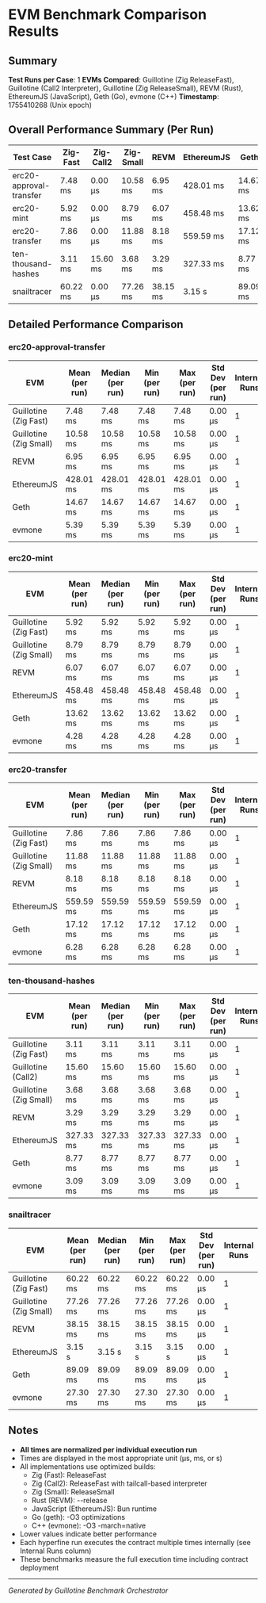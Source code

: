 # EVM Benchmark Comparison Results

## Summary

**Test Runs per Case**: 1
**EVMs Compared**: Guillotine (Zig ReleaseFast), Guillotine (Call2 Interpreter), Guillotine (Zig ReleaseSmall), REVM (Rust), EthereumJS (JavaScript), Geth (Go), evmone (C++)
**Timestamp**: 1755410268 (Unix epoch)

## Overall Performance Summary (Per Run)

| Test Case | Zig-Fast | Zig-Call2 | Zig-Small | REVM | EthereumJS | Geth | evmone |
|-----------|----------|-----------|-----------|------|------------|------|--------|
| erc20-approval-transfer   | 7.48 ms | 0.00 μs | 10.58 ms | 6.95 ms | 428.01 ms | 14.67 ms | 5.39 ms |
| erc20-mint                | 5.92 ms | 0.00 μs | 8.79 ms | 6.07 ms | 458.48 ms | 13.62 ms | 4.28 ms |
| erc20-transfer            | 7.86 ms | 0.00 μs | 11.88 ms | 8.18 ms | 559.59 ms | 17.12 ms | 6.28 ms |
| ten-thousand-hashes       | 3.11 ms | 15.60 ms | 3.68 ms | 3.29 ms | 327.33 ms | 8.77 ms | 3.09 ms |
| snailtracer               | 60.22 ms | 0.00 μs | 77.26 ms | 38.15 ms | 3.15 s | 89.09 ms | 27.30 ms |

## Detailed Performance Comparison

### erc20-approval-transfer

| EVM | Mean (per run) | Median (per run) | Min (per run) | Max (per run) | Std Dev (per run) | Internal Runs |
|-----|----------------|------------------|---------------|---------------|-------------------|---------------|
| Guillotine (Zig Fast) | 7.48 ms | 7.48 ms | 7.48 ms | 7.48 ms | 0.00 μs |             1 |
| Guillotine (Zig Small) | 10.58 ms | 10.58 ms | 10.58 ms | 10.58 ms | 0.00 μs |             1 |
| REVM        | 6.95 ms | 6.95 ms | 6.95 ms | 6.95 ms | 0.00 μs |             1 |
| EthereumJS  | 428.01 ms | 428.01 ms | 428.01 ms | 428.01 ms | 0.00 μs |             1 |
| Geth        | 14.67 ms | 14.67 ms | 14.67 ms | 14.67 ms | 0.00 μs |             1 |
| evmone      | 5.39 ms | 5.39 ms | 5.39 ms | 5.39 ms | 0.00 μs |             1 |

### erc20-mint

| EVM | Mean (per run) | Median (per run) | Min (per run) | Max (per run) | Std Dev (per run) | Internal Runs |
|-----|----------------|------------------|---------------|---------------|-------------------|---------------|
| Guillotine (Zig Fast) | 5.92 ms | 5.92 ms | 5.92 ms | 5.92 ms | 0.00 μs |             1 |
| Guillotine (Zig Small) | 8.79 ms | 8.79 ms | 8.79 ms | 8.79 ms | 0.00 μs |             1 |
| REVM        | 6.07 ms | 6.07 ms | 6.07 ms | 6.07 ms | 0.00 μs |             1 |
| EthereumJS  | 458.48 ms | 458.48 ms | 458.48 ms | 458.48 ms | 0.00 μs |             1 |
| Geth        | 13.62 ms | 13.62 ms | 13.62 ms | 13.62 ms | 0.00 μs |             1 |
| evmone      | 4.28 ms | 4.28 ms | 4.28 ms | 4.28 ms | 0.00 μs |             1 |

### erc20-transfer

| EVM | Mean (per run) | Median (per run) | Min (per run) | Max (per run) | Std Dev (per run) | Internal Runs |
|-----|----------------|------------------|---------------|---------------|-------------------|---------------|
| Guillotine (Zig Fast) | 7.86 ms | 7.86 ms | 7.86 ms | 7.86 ms | 0.00 μs |             1 |
| Guillotine (Zig Small) | 11.88 ms | 11.88 ms | 11.88 ms | 11.88 ms | 0.00 μs |             1 |
| REVM        | 8.18 ms | 8.18 ms | 8.18 ms | 8.18 ms | 0.00 μs |             1 |
| EthereumJS  | 559.59 ms | 559.59 ms | 559.59 ms | 559.59 ms | 0.00 μs |             1 |
| Geth        | 17.12 ms | 17.12 ms | 17.12 ms | 17.12 ms | 0.00 μs |             1 |
| evmone      | 6.28 ms | 6.28 ms | 6.28 ms | 6.28 ms | 0.00 μs |             1 |

### ten-thousand-hashes

| EVM | Mean (per run) | Median (per run) | Min (per run) | Max (per run) | Std Dev (per run) | Internal Runs |
|-----|----------------|------------------|---------------|---------------|-------------------|---------------|
| Guillotine (Zig Fast) | 3.11 ms | 3.11 ms | 3.11 ms | 3.11 ms | 0.00 μs |             1 |
| Guillotine (Call2) | 15.60 ms | 15.60 ms | 15.60 ms | 15.60 ms | 0.00 μs |             1 |
| Guillotine (Zig Small) | 3.68 ms | 3.68 ms | 3.68 ms | 3.68 ms | 0.00 μs |             1 |
| REVM        | 3.29 ms | 3.29 ms | 3.29 ms | 3.29 ms | 0.00 μs |             1 |
| EthereumJS  | 327.33 ms | 327.33 ms | 327.33 ms | 327.33 ms | 0.00 μs |             1 |
| Geth        | 8.77 ms | 8.77 ms | 8.77 ms | 8.77 ms | 0.00 μs |             1 |
| evmone      | 3.09 ms | 3.09 ms | 3.09 ms | 3.09 ms | 0.00 μs |             1 |

### snailtracer

| EVM | Mean (per run) | Median (per run) | Min (per run) | Max (per run) | Std Dev (per run) | Internal Runs |
|-----|----------------|------------------|---------------|---------------|-------------------|---------------|
| Guillotine (Zig Fast) | 60.22 ms | 60.22 ms | 60.22 ms | 60.22 ms | 0.00 μs |             1 |
| Guillotine (Zig Small) | 77.26 ms | 77.26 ms | 77.26 ms | 77.26 ms | 0.00 μs |             1 |
| REVM        | 38.15 ms | 38.15 ms | 38.15 ms | 38.15 ms | 0.00 μs |             1 |
| EthereumJS  | 3.15 s | 3.15 s | 3.15 s | 3.15 s | 0.00 μs |             1 |
| Geth        | 89.09 ms | 89.09 ms | 89.09 ms | 89.09 ms | 0.00 μs |             1 |
| evmone      | 27.30 ms | 27.30 ms | 27.30 ms | 27.30 ms | 0.00 μs |             1 |


## Notes

- **All times are normalized per individual execution run**
- Times are displayed in the most appropriate unit (μs, ms, or s)
- All implementations use optimized builds:
  - Zig (Fast): ReleaseFast
  - Zig (Call2): ReleaseFast with tailcall-based interpreter
  - Zig (Small): ReleaseSmall
  - Rust (REVM): --release
  - JavaScript (EthereumJS): Bun runtime
  - Go (geth): -O3 optimizations
  - C++ (evmone): -O3 -march=native
- Lower values indicate better performance
- Each hyperfine run executes the contract multiple times internally (see Internal Runs column)
- These benchmarks measure the full execution time including contract deployment

---

*Generated by Guillotine Benchmark Orchestrator*
